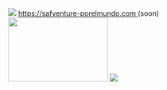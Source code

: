 <img src="https://media.giphy.com/media/9tA6H1madRvUc/giphy.gif">
<a href="https://safventure-porelmundo.com" target="_blank"> https://safventure-porelmundo.com </a> (soon) 

<img src="https://media.giphy.com/media/FPbnShq1h1IS5FQyPD/giphy.gif" width="200" height="130">
<img src="https://media.giphy.com/media/26tnf4N1UU76oOAHm/giphy.gif">

<!--
**jsafe00/jsafe00** is a ✨ _special_ ✨ repository because its `README.md` (this file) appears on your GitHub profile.

Here are some ideas to get you started:

- 🔭 I’m currently working on ...
- 🌱 I’m currently learning ...
- 👯 I’m looking to collaborate on ...
- 🤔 I’m looking for help with ...
- 💬 Ask me about ...
- 📫 How to reach me: ...
- 😄 Pronouns: ...
- ⚡ Fun fact: ...
-->
